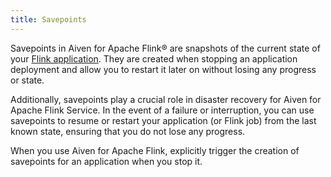 ```yaml
---
title: Savepoints
---
```


Savepoints in Aiven for Apache Flink® are snapshots of the current state of your [Flink application](/docs/products/flink/howto/create-flink-applications).
They are created when stopping an application deployment
and allow you to restart it later on without losing any progress or state.

Additionally, savepoints play a crucial role in disaster recovery for
Aiven for Apache Flink Service. In the event of a failure or
interruption, you can use savepoints to resume or restart your
application (or Flink job) from the last known state, ensuring that you
do not lose any progress.

When you use Aiven for Apache Flink, explicitly trigger the creation of
savepoints for an application when you stop it.
